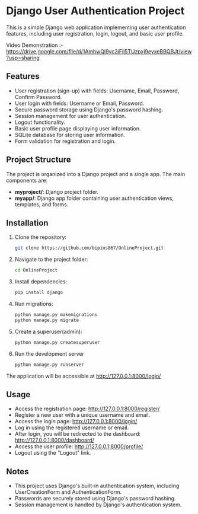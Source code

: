 # Django User Authentication Project

This is a simple Django web application implementing user authentication features, including user registration, login, logout, and basic user profile.

Video Demonstration :- https://drive.google.com/file/d/1AmhwQl9yc3iFil5TUzpxj9eyxeBBQBJt/view?usp=sharing

## Features

- User registration (sign-up) with fields: Username, Email, Password, Confirm Password.
- User login with fields: Username or Email, Password.
- Secure password storage using Django's password hashing.
- Session management for user authentication.
- Logout functionality.
- Basic user profile page displaying user information.
- SQLite database for storing user information.
- Form validation for registration and login.

## Project Structure

The project is organized into a Django project and a single app. The main components are:

- **myproject/**: Django project folder.
- **myapp/**: Django app folder containing user authentication views, templates, and forms.

## Installation

1. Clone the repository:

   ```bash
   git clone https://github.com/bipins867/OnlineProject.git

2. Navigate to the project folder:

   ```bash
   cd OnlineProject

3. Install dependencies:

   ```bash
   pip install django

4. Run migrations:

   ```bash
   python manage.py makemigrations
   python manage.py migrate

5. Create a superuser(admin):

   ```bash
   python manage.py createsuperuser

6. Run the development server
   
   ```bash
   python manage.py runserver


The application will be accessible at http://127.0.0.1:8000/login/



## Usage

- Access the registration page: http://127.0.0.1:8000/register/
- Register a new user with a unique username and email.
- Access the login page: http://127.0.0.1:8000/login/
- Log in using the registered username or email.
- After login, you will be redirected to the dashboard: http://127.0.0.1:8000/dashboard/
- Access the user profile: http://127.0.0.1:8000/profile/
- Logout using the "Logout" link.


## Notes

- This project uses Django's built-in authentication system, including UserCreationForm and AuthenticationForm.
- Passwords are securely stored using Django's password hashing.
- Session management is handled by Django's authentication system.
